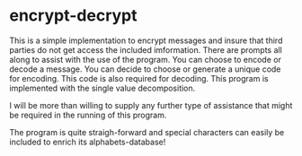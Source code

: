 # encrypt-decrypt
This is a simple implementation to encrypt messages and insure that third parties do not get access the included imformation.
There are prompts all along to assist with the use of the program.
You can choose to encode or decode a message. You can decide to choose or generate a unique code for encoding.
This code is also required for decoding. This program is implemented with the single value decomposition.

I will be more than willing to supply any further type of assistance that might be required in the running of this program.

The program is quite straigh-forward and special characters can easily be included to enrich its alphabets-database!
